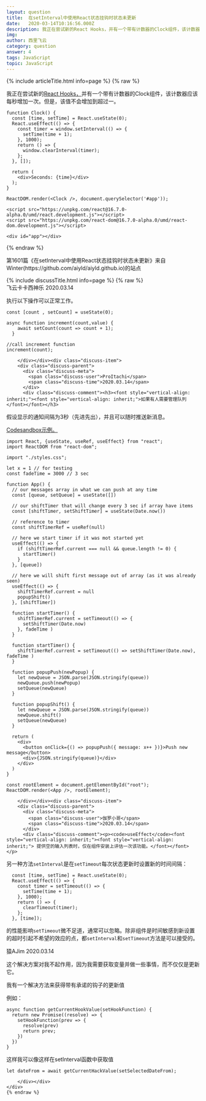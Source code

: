 ```yaml
---
layout: question
title:  在setInterval中使用React状态挂钩时状态未更新
date:   2020-03-14T10:16:56.000Z
description: 我正在尝试新的React Hooks，并有一个带有计数器的Clock组件，该计数器应该每秒增加一次。但是，该值不会增加到超过一。function ...
img: 
author: 西里飞云
category: question
answer: 4
tags: JavaScript
topic: JavaScript
---
```

<div class="article-root">
  <div class="article">
    {% include articleTitle.html info=page %}
    {% raw %}
    <div class="article-content"><p><font style="vertical-align: inherit;"><font style="vertical-align: inherit;">我正在尝试新的</font></font><a href="https://reactjs.org/docs/hooks-intro.html" rel="noreferrer"><font style="vertical-align: inherit;"><font style="vertical-align: inherit;">React Hooks，</font></font></a><font style="vertical-align: inherit;"><font style="vertical-align: inherit;">并有一个带有计数器的Clock组件，该计数器应该每秒增加一次。</font><font style="vertical-align: inherit;">但是，该值不会增加到超过一。</font></font></p>

<p></p><div class="snippet" data-lang="js" data-hide="false" data-console="true" data-babel="true">
<div class="snippet-code">
<pre class="snippet-code-js lang-js prettyprint-override"><code>function Clock() {<font></font>
  const [time, setTime] = React.useState(0);<font></font>
  React.useEffect(() =&gt; {<font></font>
    const timer = window.setInterval(() =&gt; {<font></font>
      setTime(time + 1);<font></font>
    }, 1000);<font></font>
    return () =&gt; {<font></font>
      window.clearInterval(timer);<font></font>
    };<font></font>
  }, []);<font></font>
<font></font>
  return (<font></font>
    &lt;div&gt;Seconds: {time}&lt;/div&gt;<font></font>
  );<font></font>
}<font></font>
<font></font>
ReactDOM.render(&lt;Clock /&gt;, document.querySelector('#app'));</code></pre>
<pre class="snippet-code-html lang-html prettyprint-override"><code>&lt;script src="https://unpkg.com/react@16.7.0-alpha.0/umd/react.development.js"&gt;&lt;/script&gt;<font></font>
&lt;script src="https://unpkg.com/react-dom@16.7.0-alpha.0/umd/react-dom.development.js"&gt;&lt;/script&gt;<font></font>
<font></font>
&lt;div id="app"&gt;&lt;/div&gt;</code></pre>
</div>
</div>
<p></p></div>
    {% endraw %}
  </div>
  <p class="winter_mark">第1601篇《在setInterval中使用React状态挂钩时状态未更新》来自Winter(https://github.com/aiyld/aiyld.github.io)的站点</p>
  <div class="discuss-wrapper">
    {% include discussTitle.html info=page %}
    {% raw %}
    <div class="discuss-list">
    <div class="discuss-item">
        <div class="discuss-parent">
          <div class="discuss-meta">
            <span class="discuss-user">飞云卡卡西神乐</span>
            <span class="discuss-time">2020.03.14</span>
          </div>
          <div class="discuss-comment"><p><font style="vertical-align: inherit;"><font style="vertical-align: inherit;">执行以下操作可以正常工作。</font></font></p>

<pre><code>const [count , setCount] = useState(0);<font></font>
<font></font>
async function increment(count,value) {<font></font>
    await setCount(count =&gt; count + 1);<font></font>
  }<font></font>
<font></font>
//call increment function<font></font>
increment(count);<font></font>
</code></pre></div>
        </div></div><div class="discuss-item">
        <div class="discuss-parent">
          <div class="discuss-meta">
            <span class="discuss-user">ProItachi</span>
            <span class="discuss-time">2020.03.14</span>
          </div>
          <div class="discuss-comment"><h3><font style="vertical-align: inherit;"><font style="vertical-align: inherit;">如果有人需要管理队列</font></font></h3>

<p><font style="vertical-align: inherit;"><font style="vertical-align: inherit;">假设显示的通知间隔为3秒（先进先出），并且可以随时推送新消息。</font></font></p>

<p><a href="https://codesandbox.io/embed/silly-resonance-6j16x" rel="nofollow noreferrer"><font style="vertical-align: inherit;"><font style="vertical-align: inherit;">Codesandbox示例。</font></font></a></p>

<pre><code>import React, {useState, useRef, useEffect} from "react";<font></font>
import ReactDOM from "react-dom";<font></font>
<font></font>
import "./styles.css";<font></font>
<font></font>
let x = 1 // for testing<font></font>
const fadeTime = 3000 // 3 sec <font></font>
<font></font>
function App() {<font></font>
  // our messages array in what we can push at any time<font></font>
  const [queue, setQueue] = useState([]) <font></font>
<font></font>
  // our shiftTimer that will change every 3 sec if array have items<font></font>
  const [shiftTimer, setShiftTimer] = useState(Date.now())<font></font>
<font></font>
  // reference to timer<font></font>
  const shiftTimerRef = useRef(null)<font></font>
<font></font>
  // here we start timer if it was mot started yet<font></font>
  useEffect(() =&gt; {<font></font>
    if (shiftTimerRef.current === null &amp;&amp; queue.length != 0) {<font></font>
      startTimer()<font></font>
    }<font></font>
  }, [queue])<font></font>
<font></font>
  // here we will shift first message out of array (as it was already seen)<font></font>
  useEffect(() =&gt; {<font></font>
    shiftTimerRef.current = null<font></font>
    popupShift()<font></font>
  }, [shiftTimer])<font></font>
<font></font>
  function startTimer() {<font></font>
    shiftTimerRef.current = setTimeout(() =&gt; {<font></font>
      setShiftTimer(Date.now)<font></font>
    }, fadeTime )<font></font>
  }<font></font>
<font></font>
  function startTimer() {<font></font>
    shiftTimerRef.current = setTimeout(() =&gt; setShiftTimer(Date.now), fadeTime )<font></font>
  }<font></font>
<font></font>
  function popupPush(newPopup) {<font></font>
    let newQueue = JSON.parse(JSON.stringify(queue))<font></font>
    newQueue.push(newPopup)<font></font>
    setQueue(newQueue)<font></font>
  }<font></font>
<font></font>
  function popupShift() {<font></font>
    let newQueue = JSON.parse(JSON.stringify(queue))<font></font>
    newQueue.shift()<font></font>
    setQueue(newQueue)<font></font>
  }<font></font>
<font></font>
  return (<font></font>
    &lt;div&gt;<font></font>
      &lt;button onClick={() =&gt; popupPush({ message: x++ })}&gt;Push new message&lt;/button&gt;<font></font>
      &lt;div&gt;{JSON.stringify(queue)}&lt;/div&gt;<font></font>
    &lt;/div&gt;<font></font>
  )<font></font>
}<font></font>
<font></font>
const rootElement = document.getElementById("root");<font></font>
ReactDOM.render(&lt;App /&gt;, rootElement);<font></font>
</code></pre></div>
        </div></div><div class="discuss-item">
        <div class="discuss-parent">
          <div class="discuss-meta">
            <span class="discuss-user">伽罗小哥</span>
            <span class="discuss-time">2020.03.14</span>
          </div>
          <div class="discuss-comment"><p><code>useEffect</code><font style="vertical-align: inherit;"><font style="vertical-align: inherit;"> 提供空的输入列表时，仅在组件安装上评估一次该功能。</font></font></p>

<p><font style="vertical-align: inherit;"><font style="vertical-align: inherit;">另一种方法</font></font><code>setInterval</code><font style="vertical-align: inherit;"><font style="vertical-align: inherit;">是在</font></font><code>setTimeout</code><font style="vertical-align: inherit;"><font style="vertical-align: inherit;">每次状态更新时</font><font style="vertical-align: inherit;">设置新的时间间隔</font><font style="vertical-align: inherit;">：</font></font></p>

<pre><code>  const [time, setTime] = React.useState(0);<font></font>
  React.useEffect(() =&gt; {<font></font>
    const timer = setTimeout(() =&gt; {<font></font>
      setTime(time + 1);<font></font>
    }, 1000);<font></font>
    return () =&gt; {<font></font>
      clearTimeout(timer);<font></font>
    };<font></font>
  }, [time]);<font></font>
</code></pre>

<p><font style="vertical-align: inherit;"><font style="vertical-align: inherit;">的性能影响</font></font><code>setTimeout</code><font style="vertical-align: inherit;"><font style="vertical-align: inherit;">微不足道，通常可以忽略。</font><font style="vertical-align: inherit;">除非组件是时间敏感到新设置的超时引起不希望的效应的点，都</font></font><code>setInterval</code><font style="vertical-align: inherit;"><font style="vertical-align: inherit;">和</font></font><code>setTimeout</code><font style="vertical-align: inherit;"><font style="vertical-align: inherit;">方法是可以接受的。</font></font></p></div>
        </div></div><div class="discuss-item">
        <div class="discuss-parent">
          <div class="discuss-meta">
            <span class="discuss-user">猿AJim</span>
            <span class="discuss-time">2020.03.14</span>
          </div>
          <div class="discuss-comment"><p><font style="vertical-align: inherit;"><font style="vertical-align: inherit;">这个解决方案对我不起作用，因为我需要获取变量并做一些事情，而不仅仅是更新它。</font></font></p>

<p><font style="vertical-align: inherit;"><font style="vertical-align: inherit;">我有一个解决方法来获得带有承诺的钩子的更新值</font></font></p>

<p><font style="vertical-align: inherit;"><font style="vertical-align: inherit;">例如： </font></font></p>

<pre><code>async function getCurrentHookValue(setHookFunction) {<font></font>
  return new Promise((resolve) =&gt; {<font></font>
    setHookFunction(prev =&gt; {<font></font>
      resolve(prev)<font></font>
      return prev;<font></font>
    })<font></font>
  })<font></font>
}<font></font>
</code></pre>

<p><font style="vertical-align: inherit;"><font style="vertical-align: inherit;">这样我可以像这样在setInterval函数中获取值</font></font></p>

<pre><code>let dateFrom = await getCurrentHackValue(setSelectedDateFrom);
</code></pre></div>
        </div></div>
    </div>
    {% endraw %}
  </div>
<div>
